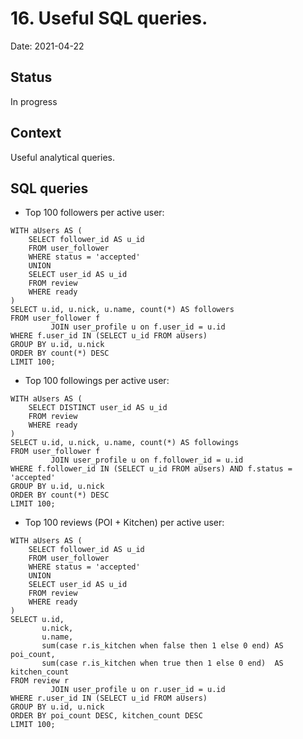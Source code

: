 # 16. Useful SQL queries.

Date: 2021-04-22

## Status

In progress

## Context

Useful analytical queries.

## SQL queries

- Top 100 followers per active user:
```postgresql
WITH aUsers AS (
    SELECT follower_id AS u_id
    FROM user_follower
    WHERE status = 'accepted'
    UNION
    SELECT user_id AS u_id
    FROM review
    WHERE ready
)
SELECT u.id, u.nick, u.name, count(*) AS followers
FROM user_follower f
         JOIN user_profile u on f.user_id = u.id
WHERE f.user_id IN (SELECT u_id FROM aUsers)
GROUP BY u.id, u.nick
ORDER BY count(*) DESC
LIMIT 100;
```

- Top 100 followings per active user:
```postgresql
WITH aUsers AS (
    SELECT DISTINCT user_id AS u_id
    FROM review
    WHERE ready
)
SELECT u.id, u.nick, u.name, count(*) AS followings
FROM user_follower f
         JOIN user_profile u on f.follower_id = u.id
WHERE f.follower_id IN (SELECT u_id FROM aUsers) AND f.status = 'accepted'
GROUP BY u.id, u.nick
ORDER BY count(*) DESC
LIMIT 100;
```

- Top 100 reviews (POI + Kitchen) per active user:
```postgresql
WITH aUsers AS (
    SELECT follower_id AS u_id
    FROM user_follower
    WHERE status = 'accepted'
    UNION
    SELECT user_id AS u_id
    FROM review
    WHERE ready
)
SELECT u.id,
       u.nick,
       u.name,
       sum(case r.is_kitchen when false then 1 else 0 end) AS poi_count,
       sum(case r.is_kitchen when true then 1 else 0 end)  AS kitchen_count
FROM review r
         JOIN user_profile u on r.user_id = u.id
WHERE r.user_id IN (SELECT u_id FROM aUsers)
GROUP BY u.id, u.nick
ORDER BY poi_count DESC, kitchen_count DESC
LIMIT 100;
```
